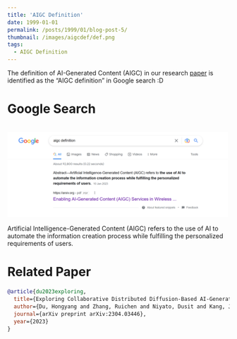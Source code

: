 ```yaml
---
title: 'AIGC Definition'
date: 1999-01-01
permalink: /posts/1999/01/blog-post-5/
thumbnail: /images/aigcdef/def.png
tags:
  - AIGC Definition
---
```


The definition of AI-Generated Content (AIGC) in our research [paper](https://arxiv.org/abs/2301.03220) is identified as the “AIGC definition” in Google search :D

Google Search
======

<br/><img src='/images/aigcdef/def.png' width = "500">

Artificial Intelligence-Generated Content (AIGC) refers to the use of AI to automate the information creation process while fulfilling the personalized requirements of users.

Related Paper
======

```bibtex
@article{du2023exploring,
  title={Exploring Collaborative Distributed Diffusion-Based AI-Generated Content (AIGC) in Wireless Networks},
  author={Du, Hongyang and Zhang, Ruichen and Niyato, Dusit and Kang, Jiawen and Xiong, Zehui and Kim, Dong In and Poor, H Vincent},
  journal={arXiv preprint arXiv:2304.03446},
  year={2023}
}
```